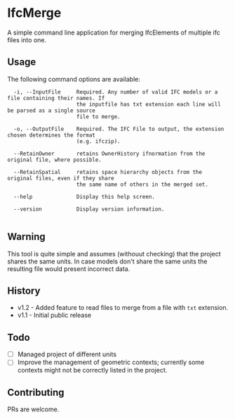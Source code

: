 # IfcMerge

A simple command line application for merging IfcElements of multiple ifc files into one.

## Usage

The following command options are available:

```
  -i, --InputFile     Required. Any number of valid IFC models or a file containing their names. If
                      the inputfile has txt extension each line will be parsed as a single source
                      file to merge.

  -o, --OutputFile    Required. The IFC File to output, the extension chosen determines the format
                      (e.g. ifczip).

  --RetainOwner       retains OwnerHistory ifnormation from the original file, where possible.

  --RetainSpatial     retains space hierarchy objects from the original files, even if they share
                      the same name of others in the merged set.

  --help              Display this help screen.

  --version           Display version information.
  
```

## Warning

This tool is quite simple and assumes (withouut checking) that the project shares the same units. 
In case models don't share the same units the resulting file would present incorrect data.

## History

- v1.2 - Added feature to read files to merge from a file with `txt` extension.
- v1.1 - Initial public release


## Todo

- [ ] Managed project of different units
- [ ] Improve the management of geometric contexts; currently some contexts might not be correctly listed in the project.

## Contributing

PRs are welcome.
